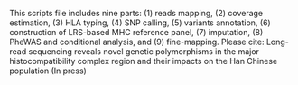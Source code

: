 This scripts file includes nine parts: (1) reads mapping, (2) coverage estimation, (3) HLA typing, (4) SNP calling, (5) variants annotation, (6) construction of LRS-based MHC reference panel, (7) imputation, (8) PheWAS and conditional analysis, and (9) fine-mapping.
Please cite: Long-read sequencing reveals novel genetic polymorphisms in the major histocompatibility complex region and their impacts on the Han Chinese population (In press)
